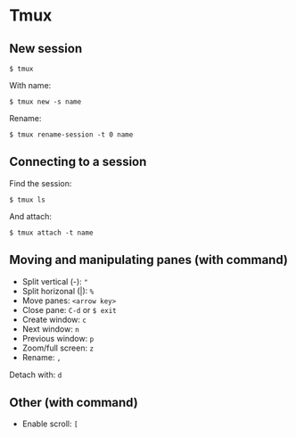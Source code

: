 # Tmux

## New session

`$ tmux`

With name:

`$ tmux new -s name`

Rename:

`$ tmux rename-session -t 0 name`

## Connecting to a session

Find the session:

`$ tmux ls`

And attach:

`$ tmux attach -t name`

## Moving and manipulating panes (with command)

* Split vertical (-): `"`
* Split horizonal (|): `%`
* Move panes: `<arrow key>`
* Close pane: `C-d` or `$ exit`
* Create window: `c`
* Next window: `n`
* Previous window: `p`
* Zoom/full screen: `z`
* Rename: `,`

Detach with: `d`

## Other (with command)

* Enable scroll: `[`
